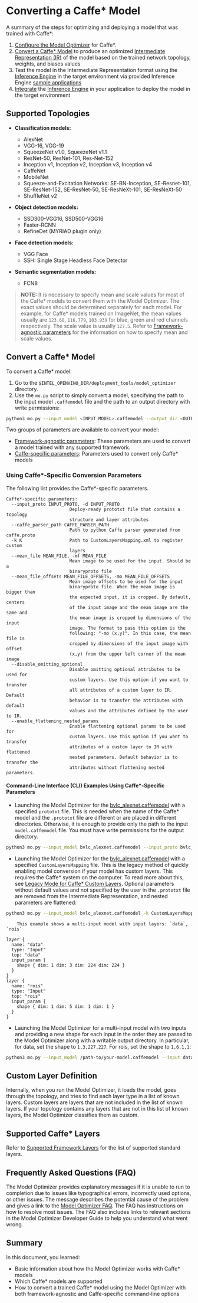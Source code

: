 # Converting a Caffe* Model

A summary of the steps for optimizing and deploying a model that was trained with Caffe\*:

1. [Configure the Model Optimizer](../Config_Model_Optimizer.md) for Caffe\*.
2. [Convert a Caffe\* Model](#Convert_From_Caffe) to produce an optimized [Intermediate Representation (IR)](../../IR_and_opsets.md) of the model based on the trained network topology, weights, and biases values
3. Test the model in the Intermediate Representation format using the [Inference Engine](../../../IE_DG/Deep_Learning_Inference_Engine_DevGuide.md) in the target environment via provided Inference Engine [sample applications](../../../IE_DG/Samples_Overview.md)
4. [Integrate](../../../IE_DG/Samples_Overview.md) the [Inference Engine](../../../IE_DG/Deep_Learning_Inference_Engine_DevGuide.md) in your application to deploy the model in the target environment

## Supported Topologies

* **Classification models:**
	* AlexNet
	* VGG-16, VGG-19
	* SqueezeNet v1.0, SqueezeNet v1.1
	* ResNet-50, ResNet-101, Res-Net-152
	* Inception v1, Inception v2, Inception v3, Inception v4
	* CaffeNet
	* MobileNet
	* Squeeze-and-Excitation Networks: SE-BN-Inception, SE-Resnet-101, SE-ResNet-152, SE-ResNet-50, SE-ResNeXt-101, SE-ResNeXt-50
	* ShuffleNet v2

* **Object detection models:**
	* SSD300-VGG16, SSD500-VGG16
	* Faster-RCNN
	* RefineDet (MYRIAD plugin only)

* **Face detection models:**
	* VGG Face
    * SSH: Single Stage Headless Face Detector

* **Semantic segmentation models:**
	* FCN8

> **NOTE:** It is necessary to specify mean and scale values for most of the Caffe\* models to convert them with the Model Optimizer. The exact values should be determined separately for each model. For example, for Caffe\* models trained on ImageNet, the mean values usually are `123.68`, `116.779`, `103.939` for blue, green and red channels respectively. The scale value is usually `127.5`. Refer to [Framework-agnostic parameters](Converting_Model_General.md) for the information on how to specify mean and scale values.

## Convert a Caffe* Model <a name="Convert_From_Caffe"></a>

To convert a Caffe\* model:

1. Go to the `$INTEL_OPENVINO_DIR/deployment_tools/model_optimizer` directory.
2. Use the `mo.py` script to simply convert a model, specifying the path to the input model `.caffemodel` file and the path to an output directory with write permissions:
```sh
python3 mo.py --input_model <INPUT_MODEL>.caffemodel --output_dir <OUTPUT_MODEL_DIR>
```

Two groups of parameters are available to convert your model:

* [Framework-agnostic parameters](Converting_Model_General.md): These parameters are used to convert a model trained with any supported framework.
* [Caffe-specific parameters](#caffe_specific_conversion_params): Parameters used to convert only Caffe\* models

### Using Caffe\*-Specific Conversion Parameters <a name="caffe_specific_conversion_params"></a>

The following list provides the Caffe\*-specific parameters.

```
Caffe*-specific parameters:
  --input_proto INPUT_PROTO, -d INPUT_PROTO
                        Deploy-ready prototxt file that contains a topology
                        structure and layer attributes
  --caffe_parser_path CAFFE_PARSER_PATH
                        Path to python Caffe parser generated from caffe.proto
  -k K                  Path to CustomLayersMapping.xml to register custom
                        layers
  --mean_file MEAN_FILE, -mf MEAN_FILE
                        Mean image to be used for the input. Should be a
                        binaryproto file
  --mean_file_offsets MEAN_FILE_OFFSETS, -mo MEAN_FILE_OFFSETS
                        Mean image offsets to be used for the input
                        binaryproto file. When the mean image is bigger than
                        the expected input, it is cropped. By default, centers
                        of the input image and the mean image are the same and
                        the mean image is cropped by dimensions of the input
                        image. The format to pass this option is the
                        following: "-mo (x,y)". In this case, the mean file is
                        cropped by dimensions of the input image with offset
                        (x,y) from the upper left corner of the mean image
  --disable_omitting_optional
                        Disable omitting optional attributes to be used for
                        custom layers. Use this option if you want to transfer
                        all attributes of a custom layer to IR. Default
                        behavior is to transfer the attributes with default
                        values and the attributes defined by the user to IR.
  --enable_flattening_nested_params
                        Enable flattening optional params to be used for
                        custom layers. Use this option if you want to transfer
                        attributes of a custom layer to IR with flattened
                        nested parameters. Default behavior is to transfer the
                        attributes without flattening nested parameters.
```

#### Command-Line Interface (CLI) Examples Using Caffe\*-Specific Parameters

* Launching the Model Optimizer for the [bvlc_alexnet.caffemodel](https://github.com/BVLC/caffe/tree/master/models/bvlc_alexnet) with a specified `prototxt` file. This is needed when the name of the Caffe\* model and the `.prototxt` file are different or are placed in different directories. Otherwise, it is enough to provide only the path to the input `model.caffemodel` file. You must have write permissions for the output directory.

```sh
python3 mo.py --input_model bvlc_alexnet.caffemodel --input_proto bvlc_alexnet.prototxt --output_dir <OUTPUT_MODEL_DIR>
```

* Launching the Model Optimizer for the [bvlc_alexnet.caffemodel](https://github.com/BVLC/caffe/tree/master/models/bvlc_alexnet) with a specified `CustomLayersMapping` file. This is the legacy method of quickly enabling model conversion if your model has custom layers. This requires the Caffe\* system on the computer. To read more about this, see [Legacy Mode for Caffe* Custom Layers](../customize_model_optimizer/Legacy_Mode_for_Caffe_Custom_Layers.md).
Optional parameters without default values and not specified by the user in the `.prototxt` file are removed from the Intermediate Representation, and nested parameters are flattened:
```sh
python3 mo.py --input_model bvlc_alexnet.caffemodel -k CustomLayersMapping.xml --disable_omitting_optional --enable_flattening_nested_params --output_dir <OUTPUT_MODEL_DIR>
```
		This example shows a multi-input model with input layers: `data`, `rois`
```
layer {
  name: "data"
  type: "Input"
  top: "data"
  input_param {
    shape { dim: 1 dim: 3 dim: 224 dim: 224 }
  }
}
layer {
  name: "rois"
  type: "Input"
  top: "rois"
  input_param {
    shape { dim: 1 dim: 5 dim: 1 dim: 1 }
  }
}
```

* Launching the Model Optimizer for a multi-input model with two inputs and providing a new shape for each input in the order they are passed to the Model Optimizer along with a writable output directory. In particular, for data, set the shape to `1,3,227,227`. For rois, set the shape to `1,6,1,1`:
```sh
python3 mo.py --input_model /path-to/your-model.caffemodel --input data,rois --input_shape (1,3,227,227),[1,6,1,1] --output_dir <OUTPUT_MODEL_DIR>
```

## Custom Layer Definition

Internally, when you run the Model Optimizer, it loads the model, goes through the topology, and tries to find each layer type in a list of known layers. Custom layers are layers that are not included in the list of known layers. If your topology contains any layers that are not in this list of known layers, the Model Optimizer classifies them as custom.

## Supported Caffe\* Layers
Refer to [Supported Framework Layers](../Supported_Frameworks_Layers.md) for the list of supported standard layers.

## Frequently Asked Questions (FAQ)

The Model Optimizer provides explanatory messages if it is unable to run to completion due to issues like typographical errors, incorrectly used options, or other issues. The message describes the potential cause of the problem and gives a link to the [Model Optimizer FAQ](../Model_Optimizer_FAQ.md). The FAQ has instructions on how to resolve most issues. The FAQ also includes links to relevant sections in the Model Optimizer Developer Guide to help you understand what went wrong.

## Summary

In this document, you learned:

* Basic information about how the Model Optimizer works with Caffe\* models
* Which Caffe\* models are supported
* How to convert a trained Caffe\* model using the Model Optimizer with both framework-agnostic and Caffe-specific command-line options
